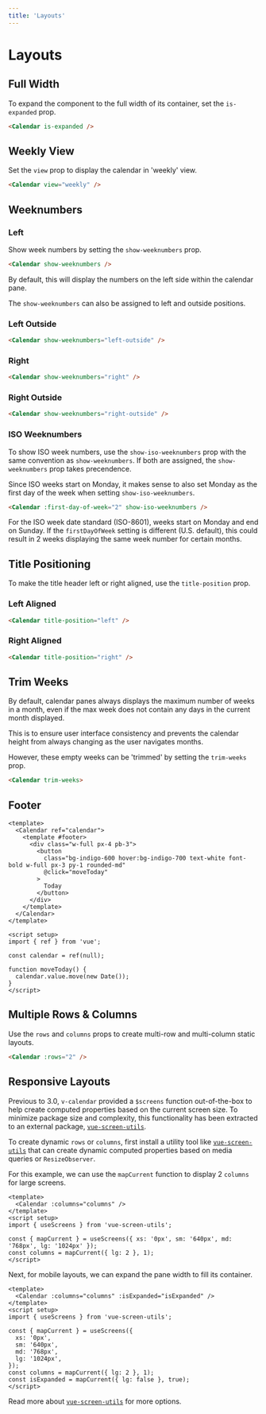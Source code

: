 ```yaml
---
title: 'Layouts'
---
```


# Layouts

## Full Width

To expand the component to the full width of its container, set the `is-expanded` prop.

<Example>
  <Calendar is-expanded/>
</Example>

```html
<Calendar is-expanded />
```

## Weekly View

Set the `view` prop to display the calendar in 'weekly' view.

<Example centered>
  <Calendar view="weekly" />
</Example>

```html
<Calendar view="weekly" />
```

## Weeknumbers

### Left

Show week numbers by setting the `show-weeknumbers` prop.

<Example centered>
  <Calendar show-weeknumbers />
</Example>

```html
<Calendar show-weeknumbers />
```

By default, this will display the numbers on the left side within the calendar pane.

The `show-weeknumbers` can also be assigned to left and outside positions.

### Left Outside

<Example centered>
  <Calendar show-weeknumbers="left-outside" />
</Example>

```html
<Calendar show-weeknumbers="left-outside" />
```

### Right

<Example centered>
  <Calendar show-weeknumbers="right-outside" />
</Example>

```html
<Calendar show-weeknumbers="right" />
```

### Right Outside

<Example centered>
  <Calendar show-weeknumbers="right-outside" />
</Example>

```html
<Calendar show-weeknumbers="right-outside" />
```

### ISO Weeknumbers

To show ISO week numbers, use the `show-iso-weeknumbers` prop with the same convention as `show-weeknumbers`. If both are assigned, the `show-weeknumbers` prop takes precendence.

Since ISO weeks start on Monday, it makes sense to also set Monday as the first day of the week when setting `show-iso-weeknumbers`.

<Example centered>
  <Calendar :first-day-of-week="2" show-iso-weeknumbers />
</Example>

```html
<Calendar :first-day-of-week="2" show-iso-weeknumbers />
```

<BaseAlert warning>

For the ISO week date standard (ISO-8601), weeks start on Monday and end on Sunday. If the `firstDayOfWeek` setting is different (U.S. default), this could result in 2 weeks displaying the same week number for certain months.
</BaseAlert>

## Title Positioning

To make the title header left or right aligned, use the `title-position` prop.

### Left Aligned

<Example centered>
  <Calendar title-position="left" />
</Example>

```html
<Calendar title-position="left" />
```

### Right Aligned

<Example centered>
  <Calendar title-position="right" />
</Example>

```html
<Calendar title-position="right" />
```

## Trim Weeks

By default, calendar panes always displays the maximum number of weeks in a month, even if the max week does not contain any days in the current month displayed.

This is to ensure user interface consistency and prevents the calendar height from always changing as the user navigates months.

However, these empty weeks can be 'trimmed' by setting the `trim-weeks` prop.

<Example centered>
  <Calendar trim-weeks />
</Example>

```html
<Calendar trim-weeks>
```

## Footer

<Example centered>
  <LayoutsFooter />
</Example>

```vue
<template>
  <Calendar ref="calendar">
    <template #footer>
      <div class="w-full px-4 pb-3">
        <button
          class="bg-indigo-600 hover:bg-indigo-700 text-white font-bold w-full px-3 py-1 rounded-md"
          @click="moveToday"
        >
          Today
        </button>
      </div>
    </template>
  </Calendar>
</template>

<script setup>
import { ref } from 'vue';

const calendar = ref(null);

function moveToday() {
  calendar.value.move(new Date());
}
</script>
```

## Multiple Rows & Columns

Use the `rows` and `columns` props to create multi-row and multi-column static layouts.

<Example centered>
  <Calendar :rows="2"/>
</Example>

```html
<Calendar :rows="2" />
```

## Responsive Layouts

Previous to 3.0, `v-calendar` provided a `$screens` function out-of-the-box to help create computed properties based on the current screen size. To minimize package size and complexity, this functionality has been extracted to an external package, [`vue-screen-utils`](https://github.com/nathanreyes/vue-screen-utils).

To create dynamic `rows` or `columns`, first install a utility tool like [`vue-screen-utils`](https://github.com/nathanreyes/vue-screen-utils) that can create dynamic computed properties based on media queries or `ResizeObserver`.

For this example, we can use the `mapCurrent` function to display 2 `columns` for large screens.

<Example centered>
  <LayoutsResponsive />
</Example>

```vue
<template>
  <Calendar :columns="columns" />
</template>
<script setup>
import { useScreens } from 'vue-screen-utils';

const { mapCurrent } = useScreens({ xs: '0px', sm: '640px', md: '768px', lg: '1024px' });
const columns = mapCurrent({ lg: 2 }, 1);
</script>
```

Next, for mobile layouts, we can expand the pane width to fill its container.

<Example centered>
  <LayoutsResponsiveExpanded />
</Example>

```vue
<template>
  <Calendar :columns="columns" :isExpanded="isExpanded" />
</template>
<script setup>
import { useScreens } from 'vue-screen-utils';

const { mapCurrent } = useScreens({
  xs: '0px',
  sm: '640px',
  md: '768px',
  lg: '1024px',
});
const columns = mapCurrent({ lg: 2 }, 1);
const isExpanded = mapCurrent({ lg: false }, true);
</script>
```

Read more about [`vue-screen-utils`](https://github.com/nathanreyes/vue-screen-utils) for more options.